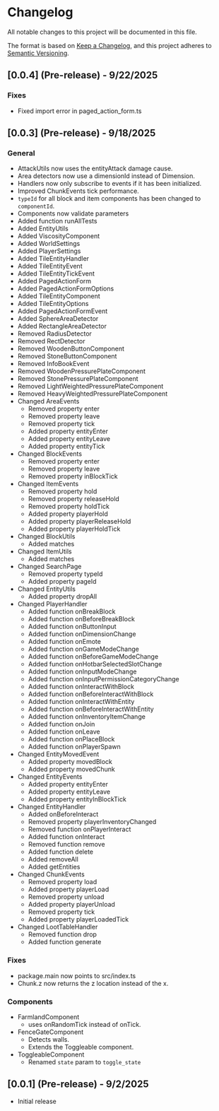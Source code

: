 # Changelog

All notable changes to this project will be documented in this file.

The format is based on [Keep a Changelog](https://keepachangelog.com/en/1.1.0/), and this project adheres to [Semantic Versioning](https://semver.org/spec/v2.0.0.html).

## [0.0.4] (Pre-release) - 9/22/2025

### Fixes

- Fixed import error in paged_action_form.ts

## [0.0.3] (Pre-release) - 9/18/2025

### General

- AttackUtils now uses the entityAttack damage cause.
- Area detectors now use a dimensionId instead of Dimension.
- Handlers now only subscribe to events if it has been initialized.
- Improved ChunkEvents tick performance.
- `typeId` for all block and item components has been changed to `componentId`.
- Components now validate parameters
- Added function runAllTests
- Added EntityUtils
- Added ViscosityComponent
- Added WorldSettings
- Added PlayerSettings
- Added TileEntityHandler
- Added TileEntityEvent
- Added TileEntityTickEvent
- Added PagedActionForm
- Added PagedActionFormOptions
- Added TileEntityComponent
- Added TileEntityOptions
- Added PagedActionFormEvent
- Added SphereAreaDetector
- Added RectangleAreaDetector
- Removed RadiusDetector
- Removed RectDetector
- Removed WoodenButtonComponent
- Removed StoneButtonComponent
- Removed InfoBookEvent
- Removed WoodenPressurePlateComponent
- Removed StonePressurePlateComponent
- Removed LightWeightedPressurePlateComponent
- Removed HeavyWeightedPressurePlateComponent
- Changed AreaEvents
  - Removed property enter
  - Removed property leave
  - Removed property tick
  - Added property entityEnter
  - Added property entityLeave
  - Added property entityTick
- Changed BlockEvents
  - Removed property enter
  - Removed property leave
  - Removed property inBlockTick
- Changed ItemEvents
  - Removed property hold
  - Removed property releaseHold
  - Removed property holdTick
  - Added property playerHold
  - Added property playerReleaseHold
  - Added property playerHoldTick
- Changed BlockUtils
  - Added matches
- Changed ItemUtils
  - Added matches
- Changed SearchPage
  - Removed property typeId
  - Added property pageId
- Changed EntityUtils
  - Added property dropAll
- Changed PlayerHandler
  - Added function onBreakBlock
  - Added function onBeforeBreakBlock
  - Added function onButtonInput
  - Added function onDimensionChange
  - Added function onEmote
  - Added function onGameModeChange
  - Added function onBeforeGameModeChange
  - Added function onHotbarSelectedSlotChange
  - Added function onInputModeChange
  - Added function onInputPermissionCategoryChange
  - Added function onInteractWithBlock
  - Added function onBeforeInteractWithBlock
  - Added function onInteractWithEntity
  - Added function onBeforeInteractWithEntity
  - Added function onInventoryItemChange
  - Added function onJoin
  - Added function onLeave
  - Added function onPlaceBlock
  - Added function onPlayerSpawn
- Changed EntityMovedEvent
  - Added property movedBlock
  - Added property movedChunk
- Changed EntityEvents
  - Added property entityEnter
  - Added property entityLeave
  - Added property entityInBlockTick
- Changed EntityHandler
  - Added onBeforeInteract
  - Removed property playerInventoryChanged
  - Removed function onPlayerInteract
  - Added function onInteract
  - Removed function remove
  - Added function delete
  - Added removeAll
  - Added getEntities
- Changed ChunkEvents
  - Removed property load
  - Added property playerLoad
  - Removed property unload
  - Added property playerUnload
  - Removed property tick
  - Added property playerLoadedTick
- Changed LootTableHandler
  - Removed function drop
  - Added function generate

### Fixes

- package.main now points to src/index.ts
- Chunk.z now returns the z location instead of the x.

### Components

- FarmlandComponent
  - uses onRandomTick instead of onTick.
- FenceGateComponent
  - Detects walls.
  - Extends the Toggleable component.
- ToggleableComponent
  - Renamed `state` param to `toggle_state`

## [0.0.1] (Pre-release) - 9/2/2025

- Initial release
